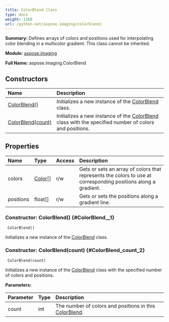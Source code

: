 ```yaml
---
title: ColorBlend Class
type: docs
weight: 1160
url: /python-net/aspose.imaging/colorblend/
---
```


**Summary:** Defines arrays of colors and positions used for interpolating color blending in a multicolor gradient. This class cannot be inherited.

**Module:** [aspose.imaging](/imaging/python-net/aspose.imaging/)

**Full Name:** aspose.imaging.ColorBlend

## **Constructors**
| **Name** | **Description** |
| :- | :- |
| [ColorBlend()](#ColorBlend__1) | Initializes a new instance of the [ColorBlend](/imaging/python-net/aspose.imaging/colorblend/) class. |
| [ColorBlend(count)](#ColorBlend_count_2) | Initializes a new instance of the [ColorBlend](/imaging/python-net/aspose.imaging/colorblend/) class with the specified number of colors and positions. |
## **Properties**
| **Name** | **Type** | **Access** | **Description** |
| :- | :- | :- | :- |
| colors | [Color[]](/imaging/python-net/aspose.imaging/color/) | r/w | Gets or sets an array of colors that represents the colors to use at corresponding positions along a gradient. |
| positions | float[] | r/w | Gets or sets the positions along a gradient line. |


### Constructor: ColorBlend() {#ColorBlend__1}


```
 ColorBlend() 
```

Initializes a new instance of the [ColorBlend](/imaging/python-net/aspose.imaging/colorblend/) class.

### Constructor: ColorBlend(count) {#ColorBlend_count_2}


```
 ColorBlend(count) 
```

Initializes a new instance of the [ColorBlend](/imaging/python-net/aspose.imaging/colorblend/) class with the specified number of colors and positions.

**Parameters:**

| Parameter | Type | Description |
| :- | :- | :- |
| count | int | The number of colors and positions in this [ColorBlend](/imaging/python-net/aspose.imaging/colorblend/). |

